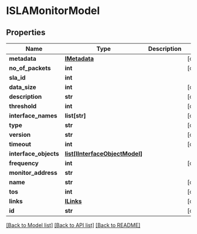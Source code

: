 # ISLAMonitorModel

## Properties
Name | Type | Description | Notes
------------ | ------------- | ------------- | -------------
**metadata** | [**IMetadata**](IMetadata.md) |  | [optional] 
**no_of_packets** | **int** |  | [optional] 
**sla_id** | **int** |  | 
**data_size** | **int** |  | [optional] 
**description** | **str** |  | [optional] 
**threshold** | **int** |  | [optional] 
**interface_names** | **list[str]** |  | [optional] 
**type** | **str** |  | [optional] 
**version** | **str** |  | [optional] 
**timeout** | **int** |  | [optional] 
**interface_objects** | [**list[IInterfaceObjectModel]**](IInterfaceObjectModel.md) |  | 
**frequency** | **int** |  | [optional] 
**monitor_address** | **str** |  | 
**name** | **str** |  | [optional] 
**tos** | **int** |  | [optional] 
**links** | [**ILinks**](ILinks.md) |  | [optional] 
**id** | **str** |  | [optional] 

[[Back to Model list]](../README.md#documentation-for-models) [[Back to API list]](../README.md#documentation-for-api-endpoints) [[Back to README]](../README.md)


